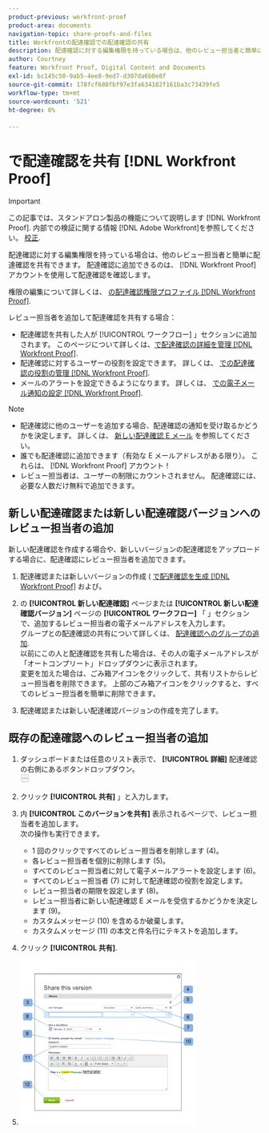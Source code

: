 ```yaml
---
product-previous: workfront-proof
product-area: documents
navigation-topic: share-proofs-and-files
title: Workfrontの配達確認での配達確認の共有
description: 配達確認に対する編集権限を持っている場合は、他のレビュー担当者と簡単に配達確認を共有できます。 配達確認に追加できるのは、 [!DNL Workfront Proof] アカウントを使用して配達確認を確認します。
author: Courtney
feature: Workfront Proof, Digital Content and Documents
exl-id: bc145c50-9ab5-4ee8-9ed7-d307da6b0e8f
source-git-commit: 178fcf680fbf97e3fa634182f161ba3c73439fe5
workflow-type: tm+mt
source-wordcount: '521'
ht-degree: 0%

---
```


# で配達確認を共有 [!DNL Workfront Proof]

>[!IMPORTANT]
>
>この記事では、スタンドアロン製品の機能について説明します [!DNL Workfront Proof]. 内部での検証に関する情報 [!DNL Adobe Workfront]を参照してください。 [校正](../../../review-and-approve-work/proofing/proofing.md).

配達確認に対する編集権限を持っている場合は、他のレビュー担当者と簡単に配達確認を共有できます。 配達確認に追加できるのは、 [!DNL Workfront Proof] アカウントを使用して配達確認を確認します。

権限の編集について詳しくは、 [の配達確認権限プロファイル [!DNL Workfront Proof]](../../../workfront-proof/wp-acct-admin/account-settings/proof-perm-profiles-in-wp.md).

レビュー担当者を追加して配達確認を共有する場合：

* 配達確認を共有した人が [!UICONTROL ワークフロー] 」セクションに追加されます。 このページについて詳しくは、[で配達確認の詳細を管理 [!DNL Workfront Proof]](../../../workfront-proof/wp-work-proofsfiles/manage-your-work/manage-proof-details.md).
* 配達確認に対するユーザーの役割を設定できます。 詳しくは、 [での配達確認の役割の管理 [!DNL Workfront Proof]](../../../workfront-proof/wp-work-proofsfiles/share-proofs-and-files/manage-proof-roles.md).
* メールのアラートを設定できるようになります。 詳しくは、 [での電子メール通知の設定 [!DNL Workfront Proof]](../../../workfront-proof/wp-emailsntfctns/email-alerts/config-email-notification-settings-wp.md).

>[!NOTE]
>
>* 配達確認に他のユーザーを追加する場合、配達確認の通知を受け取るかどうかを決定します。 詳しくは、 [新しい配達確認 E メール](../../../workfront-proof/wp-emailsntfctns/proof-notifications-and-reminders/new-proof-email.md) を参照してください。
>* 誰でも配達確認に追加できます（有効な E メールアドレスがある限り）。 これらは、 [!DNL Workfront Proof] アカウント！
>* レビュー担当者は、ユーザーの制限にカウントされません。 配達確認には、必要な人数だけ無料で追加できます。
>




## 新しい配達確認または新しい配達確認バージョンへのレビュー担当者の追加

新しい配達確認を作成する場合や、新しいバージョンの配達確認をアップロードする場合に、配達確認にレビュー担当者を追加できます。

1. 配達確認または新しいバージョンの作成 ( [で配達確認を生成 [!DNL Workfront Proof]](../../../workfront-proof/wp-work-proofsfiles/create-proofs-and-files/generate-proofs.md) および。
1. の **[!UICONTROL 新しい配達確認]** ページまたは **[!UICONTROL 新しい配達確認バージョン]** ページの **[!UICONTROL ワークフロー]** 「 」セクションで、追加するレビュー担当者の電子メールアドレスを入力します。\
   グループとの配達確認の共有について詳しくは、 [配達確認へのグループの追加](../../../workfront-proof/wp-mnguserscontacts/groups/add-groups.md).\
   以前にこの人と配達確認を共有した場合は、その人の電子メールアドレスが「オートコンプリート」ドロップダウンに表示されます。\
   変更を加えた場合は、ごみ箱アイコンをクリックして、共有リストからレビュー担当者を削除できます。 上部のごみ箱アイコンをクリックすると、すべてのレビュー担当者を簡単に削除できます。

1. 配達確認または新しい配達確認バージョンの作成を完了します。

## 既存の配達確認へのレビュー担当者の追加

1. ダッシュボードまたは任意のリスト表示で、 **[!UICONTROL 詳細]** 配達確認の右側にあるボタンドロップダウン。\
   ![](assets/more-button-small.png)

1. クリック **[!UICONTROL 共有]** 」と入力します。
1. 内 **[!UICONTROL このバージョンを共有]** 表示されるページで、レビュー担当者を追加します。\
   次の操作も実行できます。

   * 1 回のクリックですべてのレビュー担当者を削除します (4)。
   * 各レビュー担当者を個別に削除します (5)。
   * すべてのレビュー担当者に対して電子メールアラートを設定します (6)。
   * すべてのレビュー担当者 (7) に対して配達確認の役割を設定します。
   * レビュー担当者の期限を設定します (8)。
   * レビュー担当者に新しい配達確認 E メールを受信するかどうかを決定します (9)。
   * カスタムメッセージ (10) を含めるか破棄します。
   * カスタムメッセージ (11) の本文と件名行にテキストを追加します。

1. クリック **[!UICONTROL 共有]**.
1. ![Share_this_version_page.png](assets/share-this-version-page-350x330.png)

